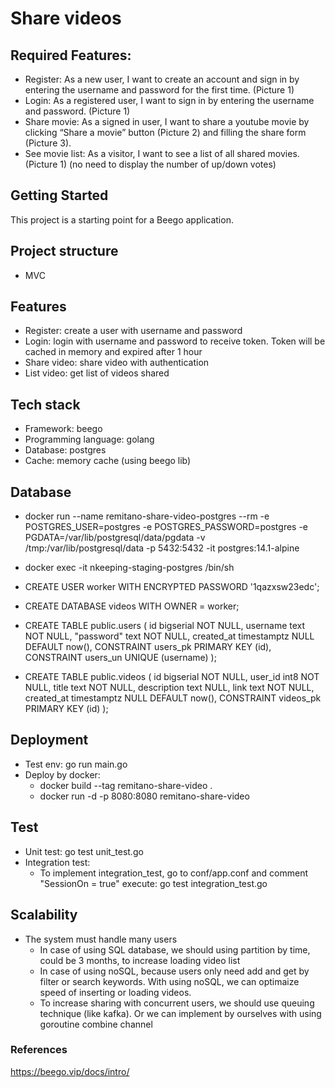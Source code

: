 # Share videos
## Required Features:
- Register: As a new user, I want to create an account and sign in by entering the username and password for the first time. (Picture 1)
- Login: As a registered user, I want to sign in by entering the username and password. (Picture 1)
- Share movie: As a signed in user, I want to share a youtube movie by clicking “Share a movie” button (Picture 2) and filling the share form (Picture 3).
- See movie list: As a visitor, I want to see a list of all shared movies. (Picture 1) (no need to display the number of up/down votes)

## Getting Started
This project is a starting point for a Beego application.
## Project structure
- MVC

## Features
- Register: create a user with username and password
- Login: login with username and password to receive token.
  Token will be cached in memory and expired after 1 hour
- Share video: share video with authentication
- List video: get list of videos shared

## Tech stack
- Framework: beego
- Programming language: golang
- Database: postgres
- Cache: memory cache (using beego lib)

## Database

- docker run --name remitano-share-video-postgres --rm -e POSTGRES_USER=postgres -e POSTGRES_PASSWORD=postgres -e PGDATA=/var/lib/postgresql/data/pgdata -v /tmp:/var/lib/postgresql/data -p 5432:5432 -it postgres:14.1-alpine 
- docker exec -it nkeeping-staging-postgres /bin/sh
- CREATE USER worker WITH ENCRYPTED PASSWORD '1qazxsw23edc';
- CREATE DATABASE videos WITH OWNER = worker;

- CREATE TABLE public.users (
id bigserial NOT NULL,
username text NOT NULL,
"password" text NOT NULL,
created_at timestamptz NULL DEFAULT now(),
CONSTRAINT users_pk PRIMARY KEY (id),
CONSTRAINT users_un UNIQUE (username)
);
  
- CREATE TABLE public.videos (
id bigserial NOT NULL,
user_id int8 NOT NULL,
title text NOT NULL,
description text NULL,
link text NOT NULL,
created_at timestamptz NULL DEFAULT now(),
CONSTRAINT videos_pk PRIMARY KEY (id)
);
  
## Deployment
- Test env: go run main.go
- Deploy by docker: 
  - docker build --tag remitano-share-video .
  - docker run -d -p 8080:8080 remitano-share-video

## Test
- Unit test: go test unit_test.go
- Integration test: 
  - To implement integration_test, go to conf/app.conf
  and comment "SessionOn = true"
  execute: go test integration_test.go

## Scalability
- The system must handle many users
  - In case of using SQL database, we should using partition by time,
  could be 3 months, to increase loading video list
  - In case of using noSQL, because users only need add and get by
  filter or search keywords. With using noSQL, we can optimaize speed of
  inserting or loading videos.
  - To increase sharing with concurrent users, we should use 
  queuing technique (like kafka). Or we can implement by ourselves with using 
  goroutine combine channel
### References
https://beego.vip/docs/intro/